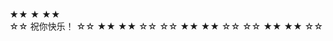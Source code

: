 ★★     ★      ★★                 
 ☆☆  祝你快乐！   ☆☆
 ★★              ★★
  ☆☆            ☆☆
    ★★        ★★
      ☆☆    ☆☆
        ★★  ★★
           ☆☆

